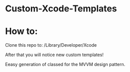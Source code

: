 # Custom-Xcode-Templates


# How to:

Clone this repo to: /Library/Developer/Xcode

After that you will notice new custom templates!

Eeasy generation of classed for the MVVM design pattern.
